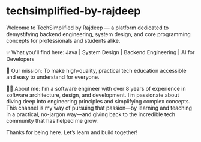 # techsimplified-by-rajdeep
Welcome to TechSimplified by Rajdeep — a platform dedicated to demystifying backend engineering, system design, and core programming concepts for professionals and students alike.

💡 What you'll find here:
Java | System Design | Backend Engineering | AI for Developers

🎯 Our mission:
To make high-quality, practical tech education accessible and easy to understand for everyone.

👨‍💻 About me:
I'm a software engineer with over 8 years of experience in software architecture, design, and development. I’m passionate about diving deep into engineering principles and simplifying complex concepts. This channel is my way of pursuing that passion—by learning and teaching in a practical, no-jargon way—and giving back to the incredible tech community that has helped me grow.

Thanks for being here. Let’s learn and build together!

